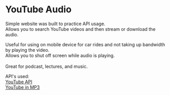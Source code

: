# YouTube Audio
Simple website was built to practice API usage.<br>
Allows you to search YouTube videos and then stream or download the audio.

Useful for using on mobile device for car rides and not taking up bandwidth by playing the video.<br>
Allows you to shut off screen while audio is playing.<br><br>
Great for podcast, lectures, and music.<br>

API's used:<br>
<a href="https://developers.google.com/youtube/v3/">YouTube API</a><br>
<a href="http://www.youtubeinmp3.com/api/">YouTube in MP3</a>
